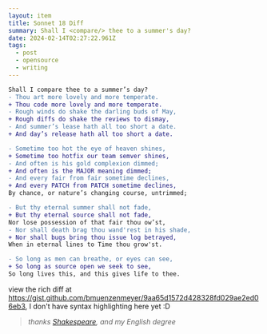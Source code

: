 ```yaml
---
layout: item
title: Sonnet 18 Diff
summary: Shall I <compare/> thee to a summer's day?
date: 2024-02-14T02:27:22.961Z
tags:
  - post
  - opensource
  - writing
---
```

```diff
Shall I compare thee to a summer’s day?
- Thou art more lovely and more temperate.
+ Thou code more lovely and more temperate.
- Rough winds do shake the darling buds of May,
+ Rough diffs do shake the reviews to dismay,
- And summer’s lease hath all too short a date.
+ And day’s release hath all too short a date.

- Sometime too hot the eye of heaven shines,
+ Sometime too hotfix our team semver shines,
- And often is his gold complexion dimmed;
+ And often is the MAJOR meaning dimmed;
- And every fair from fair sometime declines,
+ And every PATCH from PATCH sometime declines,
By chance, or nature’s changing course, untrimmed;

- But thy eternal summer shall not fade,
+ But thy eternal source shall not fade,
Nor lose possession of that fair thou ow’st,
- Nor shall death brag thou wand'rest in his shade,
+ Nor shall bugs bring thou issue log betrayed,
When in eternal lines to Time thou grow'st.

- So long as men can breathe, or eyes can see,
+ So long as source open we seek to see,
So long lives this, and this gives life to thee.
```

view the rich diff at https://gist.github.com/bmuenzenmeyer/9aa65d1572d428328fd029ae2ed06eb3, I don't have syntax highlighting here yet :D




> _thanks [Shakespeare](https://poets.org/poem/shall-i-compare-thee-summers-day-sonnet-18), and my English degree_